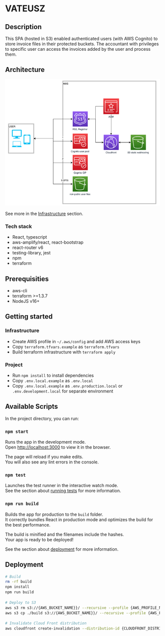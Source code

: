 # VATEUSZ

## Description
This SPA (hosted in S3) enabled authenticated users (with AWS Cognito) to store invoice files in their protected buckets. The accountant with privileges to specific user can access the invoices added by the user and process them.

## Architecture
![architecture diagram](./docs/Architecture.png)

See more in the [Infrastructure](./infrastructure/) section.

### Tech stack
* React, typescript
* aws-amplify/react, react-bootstrap
* react-router v6
* testing-library, jest
* npm
* terraform

##  Prerequisities
* aws-cli
* terraform >=1.3.7
* NodeJS v16+

## Getting started
### Infrastructure
* Create AWS profile in `~/.aws/config` and add AWS access keys
* Copy `terraform.tfvars.example` as `terraform.tfvars`
* Build terraform infrastructure with `terraform apply`

### Project
* Run `npm install` to install dependencies
* Copy `.env.local.example` as `.env.local`
* Copy `.env.local.example` as `.env.production.local` or `.env.development.local` for separate environment

## Available Scripts

In the project directory, you can run:

### `npm start`

Runs the app in the development mode.\
Open [http://localhost:3000](http://localhost:3000) to view it in the browser.

The page will reload if you make edits.\
You will also see any lint errors in the console.

### `npm test`

Launches the test runner in the interactive watch mode.\
See the section about [running tests](https://facebook.github.io/create-react-app/docs/running-tests) for more information.

### `npm run build`

Builds the app for production to the `build` folder.\
It correctly bundles React in production mode and optimizes the build for the best performance.

The build is minified and the filenames include the hashes.\
Your app is ready to be deployed!

See the section about [deployment](https://facebook.github.io/create-react-app/docs/deployment) for more information.

## Deployment
```bash
# Build
rm -rf build
npm install
npm run build

# Deploy to S3
aws s3 rm s3://{AWS_BUCKET_NAME}}/ --recursive --profile {AWS_PROFILE_NAME}
aws s3 cp ./build s3://{AWS_BUCKET_NAME}}/ --recursive --profile {AWS_PROFILE_NAME}

# Invalidate Cloud Front distribution
aws cloudfront create-invalidation --distribution-id {CLOUDFRONT_DISTRIBUTION_ID} --paths '/*' --profile {AWS_PROFILE_NAME}

```
